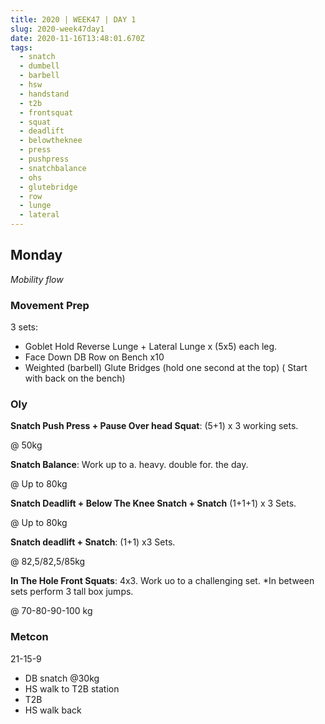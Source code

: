 ```yaml
---
title: 2020 | WEEK47 | DAY 1
slug: 2020-week47day1
date: 2020-11-16T13:48:01.670Z
tags:
  - snatch
  - dumbell
  - barbell
  - hsw
  - handstand
  - t2b
  - frontsquat
  - squat
  - deadlift
  - belowtheknee
  - press
  - pushpress
  - snatchbalance
  - ohs
  - glutebridge
  - row
  - lunge
  - lateral
---
```

## Monday

*Mobility flow*

### Movement Prep

3 sets:

* Goblet Hold Reverse Lunge + Lateral Lunge x (5x5) each leg.
* Face Down DB Row on Bench x10
* Weighted (barbell) Glute Bridges (hold one second at the top) ( Start with back on the bench)

### Oly

**Snatch Push Press + Pause Over head Squat**: (5+1) x 3 working sets.

@ 50kg

**Snatch Balance**: Work up to a. heavy. double for. the day.

@ Up to 80kg

**Snatch Deadlift + Below The Knee Snatch + Snatch** (1+1+1) x 3 Sets.

@ Up to 80kg

**Snatch deadlift + Snatch**: (1+1) x3 Sets.

@ 82,5/82,5/85kg

**In The Hole Front Squats**: 4x3. Work uo to a challenging set. *In between sets perform 3 tall box jumps.

@ 70-80-90-100 kg

### Metcon

21-15-9

* DB snatch @30kg
* HS walk to T2B station
* T2B
* HS walk back